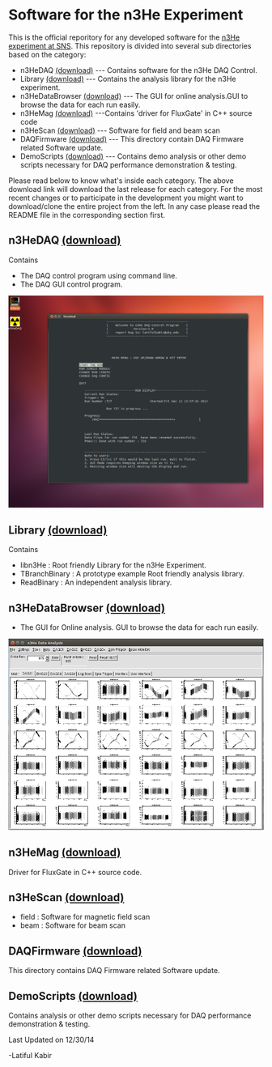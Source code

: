 Software for the n3He Experiment
================================== 
This is the official reporitory for any developed software for the [n3He experiment at SNS][1].
This repository is divided into several sub directories based on the category:
* n3HeDAQ [(download)][2] --- Contains software for the n3He DAQ Control.
* Library [(download)][3] --- Contains the analysis library for the n3He experiment.
* n3HeDataBrowser [(download)][4] --- The GUI for online analysis.GUI to browse the data for each run easily.
* n3HeMag [(download)][5] ---Contains 'driver for FluxGate' in C++ source code 
* n3HeScan [(download)][6] --- Software for field and beam scan 
* DAQFirmware [(download)][7] --- This directory contain DAQ Firmware related Software update.
* DemoScripts [(download)][8] --- Contains demo analysis or other demo scripts necessary for DAQ performance demonstration & testing.

Please read below to know what's inside each category.
The above download link will download the last release for each category. For the most recent changes or to participate in the development 
you might want to download/clone the entire project from the left. 
In any case please read the README file in the corresponding section first.

n3HeDAQ [(download)][2]
------------------------
Contains
   * The DAQ control program using command line.
   * The DAQ GUI control program.

![](https://raw.githubusercontent.com/latifkabir/n3He_Soft/master/n3HeDAQ/n3HeDAQ_demo.png "n3HeDAQ Control Program")


Library [(download)][3]
------------------------
Contains
   * libn3He : Root friendly Library for the n3He Experiment.
   * TBranchBinary : A prototype example Root friendly analysis library.
   * ReadBinary : An independent analysis library.
   

n3HeDataBrowser [(download)][4]
-------------------------------
   * The GUI for Online analysis. GUI to browse the data for each run easily.

![](https://raw.githubusercontent.com/latifkabir/n3He_Soft/master/n3HeDataBrowser/n3HeData/demo_n3HeDataBrowser.png "n3He Data Browser")


n3HeMag [(download)][5]
-------------------------
 Driver for FluxGate in C++ source code. 


n3HeScan [(download)][6]
--------------------------
  * field : Software for magnetic field scan
  * beam : Software for beam scan

DAQFirmware [(download)][7]
----------------------------
This directory contains DAQ Firmware related Software update.

DemoScripts [(download)][8]
----------------------------
Contains analysis or other demo scripts necessary for DAQ performance demonstration & testing.


Last Updated on 12/30/14

-Latiful Kabir

[1]: http://n3he.wikispaces.com
[2]:http://raw.githubusercontent.com/latifkabir/n3HeReleases/master/n3HeDAQ.zip 
[3]:http://raw.githubusercontent.com/latifkabir/n3HeReleases/master/Library.zip
[4]:http://raw.githubusercontent.com/latifkabir/n3HeReleases/master/n3HeDataBrowser.zip
[5]:http://raw.githubusercontent.com/latifkabir/n3HeReleases/master/n3HeMag.zip
[6]:http://raw.githubusercontent.com/latifkabir/n3HeReleases/master/n3HeScan.zip
[7]:http://raw.githubusercontent.com/latifkabir/n3HeReleases/master/DAQFirmware.zip
[8]:http://raw.githubusercontent.com/latifkabir/n3HeReleases/master/DemoScripts.zip

	 